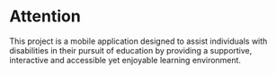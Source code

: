 # Attention
This project is a mobile application designed to assist individuals with disabilities in their pursuit of education by providing a supportive, interactive and accessible yet enjoyable learning environment.
